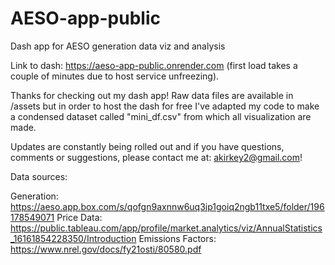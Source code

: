 # AESO-app-public
Dash app for AESO generation data viz and analysis

Link to dash: https://aeso-app-public.onrender.com (first load takes a couple of minutes due to host service unfreezing).

Thanks for checking out my dash app! Raw data files are available in /assets but in order to host the dash for free I've adapted my code to make a condensed dataset called "mini_df.csv" from which all visualization are made. 

Updates are constantly being rolled out and if you have questions, comments or suggestions, please contact me at: akirkey2@gmail.com!

Data sources: 

Generation: https://aeso.app.box.com/s/qofgn9axnnw6uq3ip1goiq2ngb11txe5/folder/196178549071
Price Data: https://public.tableau.com/app/profile/market.analytics/viz/AnnualStatistics_16161854228350/Introduction
Emissions Factors: https://www.nrel.gov/docs/fy21osti/80580.pdf

